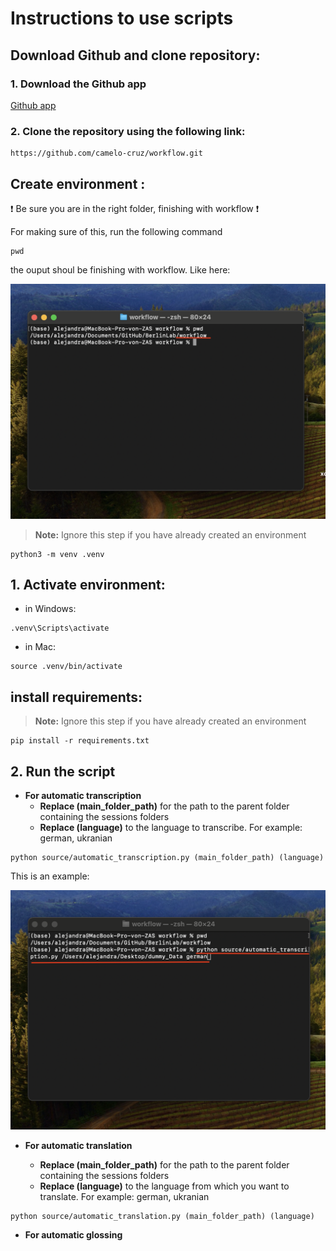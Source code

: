 # Instructions to use scripts


## Download Github and clone repository:

### 1. Download the Github app

[Github app](https://desktop.github.com/download/)

### 2. Clone the repository using the following link:

```
https://github.com/camelo-cruz/workflow.git
```

## Create environment :

:exclamation: Be sure you are in the right folder, finishing with workflow :exclamation:

For making sure of this, run the following command

```
pwd
```

the ouput shoul be finishing with workflow. Like here:

![path](images/workflow_path.png "path")

> <strong>Note:</strong> Ignore this step if you have already created an environment

```
python3 -m venv .venv
```
	
## 1. Activate environment:

- in Windows:

```
.venv\Scripts\activate
```

- in Mac:

```
source .venv/bin/activate
```

##  install requirements:

> **Note:** Ignore this step if you have already created an environment

```
pip install -r requirements.txt
```

## 2. Run the script

- **For automatic transcription**
    - **Replace (main\_folder\_path)** for the path to the parent folder containing the sessions folders
    - **Replace (language)** to the language to transcribe. For example: german, ukranian

```
python source/automatic_transcription.py (main_folder_path) (language)
```

This is an example:

![path](images/transcription_example.png "path")


- **For automatic translation**


    - **Replace (main\_folder\_path)** for the path to the parent folder containing the sessions folders
    - **Replace (language)** to the language from which you want to translate. For example: german, ukranian

```
python source/automatic_translation.py (main_folder_path) (language)
```

- **For automatic glossing**